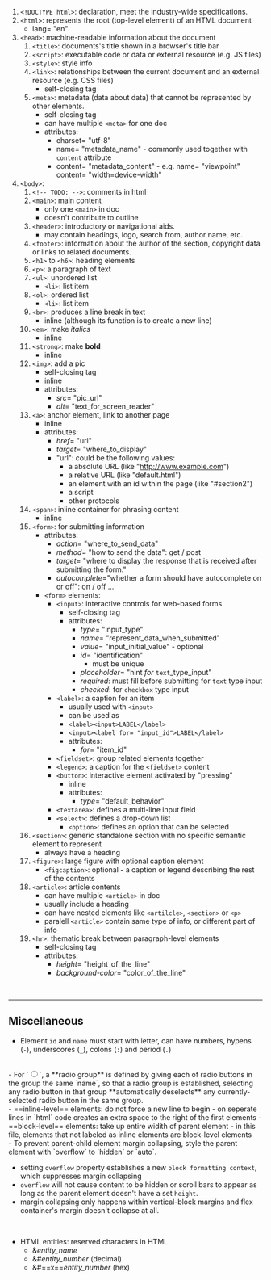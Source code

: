 1. `<!DOCTYPE html>`: declaration, meet the industry-wide specifications.
1. `<html>`: represents the root (top-level element) of an HTML document
   - lang= "en"
1. `<head>`: machine-readable information about the document
   1. `<title>`: documents's title shown in a browser's title bar
   1. `<script>`: executable code or data or external resource (e.g. JS files)
   1. `<style>`: style info
   1. `<link>`: relationships between the current document and an external resource (e.g. CSS files)
      - self-closing tag
   1. `<meta>`: metadata (data about data) that cannot be represented by other elements.
      - self-closing tag
      - can have multiple `<meta>` for one doc
      - attributes:
        - charset= "utf-8"
        - name= "metadata_name" - commonly used together with `content` attribute
        - content= "metadata_content" - e.g. name= "viewpoint" content= "width=device-width"
1. `<body>`:
   1. `<!-- TODO: -->`: comments in html
   1. `<main>`: main content
      - only one `<main>` in doc
      - doesn't contribute to outline
   1. `<header>`: introductory or navigational aids.
      - may contain headings, logo, search from, author name, etc.
   1. `<footer>`: information about the author of the section, copyright data or links to related documents.
   1. `<h1>` to `<h6>`: heading elements
   1. `<p>`: a paragraph of text
   1. `<ul>`: unordered list
      - `<li>`: list item
   1. `<ol>`: ordered list
      - `<li>`: list item
   1. `<br>`: produces a line break in text
      - inline (although its function is to create a new line)
   1. `<em>`: make _italics_
      - inline
   1. `<strong>`: make **bold**
      - inline
   1. `<img>`: add a pic
      - self-closing tag
      - inline
      - attributes:
        - _src_= "pic_url"
        - _alt_= "text_for_screen_reader"
   1. `<a>`: anchor element, link to another page
      - inline
      - attributes:
        - _href_= "url"
        - _target_= "where_to_display"
        - "url": could be the following values:
          - a absolute URL (like "http://www.example.com")
          - a relative URL (like "default.html")
          - an element with an id within the page (like "#section2")
          - a script
          - other protocols
   1. `<span>`: inline container for phrasing content
      - inline
   1. `<form>`: for submitting information
      - attributes:
        - _action_= "where_to_send_data"
        - _method_= "how to send the data": get / post
        - _target_= "where to display the response that is received after submitting the form."
        - _autocomplete_="whether a form should have autocomplete on or off": on / off
          ...
      - `<form>` elements:
        - `<input>`: interactive controls for web-based forms
          - self-closing tag
          - attributes:
            - _type_= "input_type"
            - _name_= "represent_data_when_submitted"
            - _value_= "input_initial_value" - optional
            - _id_= "identification"
              - must be unique
            - _placeholder_= "hint *for* `text`\_type_input"
            - _required_: must fill before submitting for `text` type input
            - _checked_: for `checkbox` type input
        - `<label>`: a caption for an item
          - usually used with `<input>`
          - can be used as
          - `<label><input>LABEL</label>`
          - `<input><label for= "input_id">LABEL</label>`
          - attributes:
            - _for_= "item_id"
        - `<fieldset>`: group related elements together
        - `<legend>`: a caption for the `<fieldset>` content
        - `<button>`: interactive element activated by "pressing"
          - inline
          - attributes:
            - _type_= "default_behavior"
        - `<textarea>`: defines a multi-line input field
        - `<select>`: defines a drop-down list
          - `<option>`: defines an option that can be selected
   1. `<section>`: generic standalone section with no specific semantic element to represent
      - always have a heading
   1. `<figure>`: large figure with optional caption element
      - `<figcaption>`: optional - a caption or legend describing the rest of the contents
   1. `<article>`: article contents
      - can have multiple `<article>` in doc
      - usually include a heading
      - can have nested elements like `<artilcle>`, `<section>` or `<p>`
      - paralell `<article>` contain same type of info, or different part of info
   1. `<hr>`: thematic break between paragraph-level elements
      - self-closing tag
      - attributes:
        - _height_= "height_of_the_line"
        - _background-color_= "color_of_the_line"

<br>

---

## Miscellaneous

- Element `id` and `name` must start with letter, can have numbers, hypens (`-`), underscores (`_`), colons (`:`) and period (`.`)
<br>
- For `<input type="radio">`, a **radio group** is defined by giving each of radio buttons in the group the same `name`, so that a radio group is established, selecting any radio button in that group **automatically deselects** any currently-selected radio button in the same group.
<br>
- ==inline-level== elements: do not force a new line to begin
  - on seperate lines in `html` code creates an extra space to the right of the first elements
- ==block-level== elements: take up entire widith of parent element
  - in this file, elements that not labeled as inline elements are block-level elements
    <br>
- To prevent parent-child element margin collapsing, style the parent element with `overflow` to `hidden` or `auto`.

  - setting `overflow` property establishes a new `block formatting context`, which suppresses margin collapsing
  - `overflow` will not cause content to be hidden or scroll bars to appear as long as the parent element doesn't have a set `height`.
  - margin collapsing only happens within vertical-block margins and flex container's margin doesn't collapse at all.

  <br>

- HTML entities: reserved characters in HTML
  - &_entity_name_
  - &#_entity_number_ (decimal)
  - &#==x==_entity_number_ (hex)
